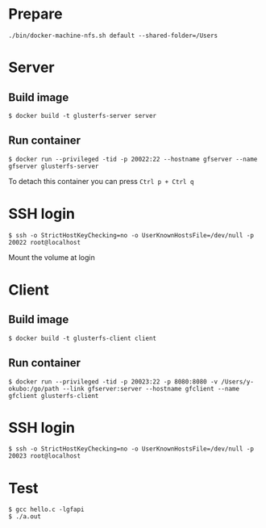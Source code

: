 # Prepare
```
./bin/docker-machine-nfs.sh default --shared-folder=/Users
```

# Server

## Build image
```
$ docker build -t glusterfs-server server
```

## Run container
```
$ docker run --privileged -tid -p 20022:22 --hostname gfserver --name gfserver glusterfs-server
```

To detach this container you can press `Ctrl p + Ctrl q`

# SSH login
```
$ ssh -o StrictHostKeyChecking=no -o UserKnownHostsFile=/dev/null -p 20022 root@localhost
```

Mount the volume at login

# Client

## Build image
```
$ docker build -t glusterfs-client client
```

## Run container
```
$ docker run --privileged -tid -p 20023:22 -p 8080:8080 -v /Users/y-okubo:/go/path --link gfserver:server --hostname gfclient --name gfclient glusterfs-client
```

# SSH login
```
$ ssh -o StrictHostKeyChecking=no -o UserKnownHostsFile=/dev/null -p 20023 root@localhost
```

# Test
```
$ gcc hello.c -lgfapi
$ ./a.out
```
